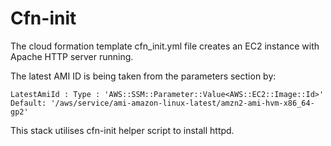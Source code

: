 # Cfn-init

The cloud formation template cfn_init.yml file creates an EC2 instance with Apache HTTP server running.

The latest AMI ID is being taken from the parameters section by:

`
LatestAmiId :
    Type : 'AWS::SSM::Parameter::Value<AWS::EC2::Image::Id>'    
    Default: '/aws/service/ami-amazon-linux-latest/amzn2-ami-hvm-x86_64-gp2'
`

This stack utilises cfn-init helper script to install httpd. 
